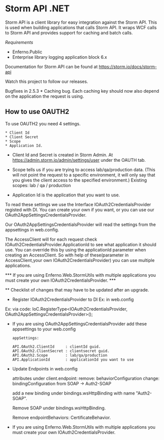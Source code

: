 # Storm API .NET
Storm API is a client library for easy integration against the Storm API. This is used when building applications that calls Storm API. It wraps WCF calls to Storm API and provides support for caching and batch calls.

*Requirements*
* Enferno.Public
* Enterprise library logging application block 6.x

Documentation for Storm API can be found at https://storm.io/docs/storm-api

Watch this project to follow our releases.

Bugfixes in 2.5.3
    * Caching bug. Each caching key should now also depend on the application the request is using.

## How to use OAUTH2

To use OAUTH2 you need 4 settings.

    * Client Id 
    * Client Secret
    * Scope
    * Application Id.

- Client Id and Secret is created in Storm Admin. At https://admin.storm.io/admin/settings/user under the OAUTH tab.

- Scope tells us if you are trying to access lab/qa/production data. (This will not point the request to a specific environment, it will only say that you gives the client access to the specified environment.)
    Existing scopes: lab / qa / production

- Application Id is the application that you want to use.


To read these settings we use the Interface IOAuth2CredentialsProvider registed with DI.
You can create your own if you want, or you can use our OAuth2AppSettingsCredentialsProvider.


Our OAuth2AppSettingsCredentialsProvider will read the settings from the appsettings in web.config.

The AccessClient will for each request check IOAuth2CredentialsProvider.ApplicationId to see what application it should use.
    You can override this by using the applicationId parameter when creating an AccessClient.
    So with help of these(parameter in AccessClient,your own IOAuth2CredentialsProvider) you can use multiple applications.

*** If you are using Enferno.Web.StormUtils with multiple applications you must create your own IOAuth2CredentialsProvider. ***
  




** Checklist of changes that may have to be updated after an upgrade.

- Register IOAuth2CredentialsProvider to DI
Ex: in web.config
      <register type="IOAuth2CredentialsProvider" mapTo="OAuth2AppSettingsCredentialsProvider">
        <lifetime type="singleton" /> 
      </register>

Ex: via code:
    IoC.RegisterType<IOAuth2CredentialsProvider, OAuth2AppSettingsCredentialsProvider>();


- If you are using OAuth2AppSettingsCredentialsProvider add these appsettings to your web.config
     
      appSettings:

      API.OAuth2.ClientId     : clientId guid.
      API.OAuth2.ClientSecret : clientsecret guid.
      API.OAuth2.Scope        : lab/qa/production
      API.ApplicationId       : applicationId you want to use


- Update Endpoints in web.config

    attributes under client.endpoint:
        remove: behaviorConfiguration
        change: bindingConfiguration from SOAP -> Auth2-SOAP

    add a new binding under bindings.wsHttpBinding with name "Auth2-SOAP".

    <binding name="Auth2-SOAP" maxReceivedMessageSize="10000000" >
        <security mode="Transport">
        <transport clientCredentialType="None" proxyCredentialType="None" realm="" />
        <message clientCredentialType="None"  />
        </security>
    </binding>



    Remove SOAP under bindings.wsHttpBinding.

    Remove endpointBehaviors: CertificateBehavior.

- If you are using Enferno.Web.StormUtils with multiple applications you must create your own IOAuth2CredentialsProvider.